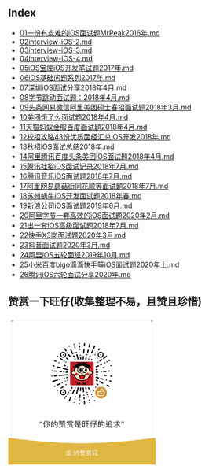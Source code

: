 ## Index

* [01一份有点难的iOS面试题MrPeak2016年.md](./01一份有点难的iOS面试题MrPeak2016年.md)
* [02interview-iOS-2.md](./02interview-iOS-2.md)
* [03interview-iOS-3.md](./03interview-iOS-3.md)
* [04interview-iOS-4.md](./04interview-iOS-4.md)
* [05iOS宝库iOS开发笔试题2017年.md](./05iOS宝库iOS开发笔试题2017年.md)
* [06iOS基础问题系列2017年.md](./06iOS基础问题系列2017年.md)
* [07深圳iOS面试分享2018年4月.md](./07深圳iOS面试分享2018年4月.md)
* [08字节跳动面试题：2018年4月.md](./08字节跳动面试题：2018年4月.md)
* [09头条网易微信阿里美团硕士春招面试题2018年3月.md](./09头条网易微信阿里美团硕士春招面试题2018年3月.md)
* [10美团饿了么面试题2018年4月.md](./10美团饿了么面试题2018年4月.md)
* [11天猫蚂蚁金服百度面试题2018年4月.md](./11天猫蚂蚁金服百度面试题2018年4月.md)
* [12校招攻略43份优质面经汇总iOS开发2018年.md](./12校招攻略43份优质面经汇总iOS开发2018年.md)
* [13秋招iOS面试总结2018年.md](./13秋招iOS面试总结2018年.md)
* [14阿里腾讯百度头条美团iOS面试题2018年4月.md](./14阿里腾讯百度头条美团iOS面试题2018年4月.md)
* [15腾讯社招iOS面试记录2018年7月.md](./15腾讯社招iOS面试记录2018年7月.md)
* [16腾讯音乐iOS面试题2018年7月.md](./16腾讯音乐iOS面试题2018年7月.md)
* [17阿里网易蘑菇街同花顺等面试题2018年7月.md](./17阿里网易蘑菇街同花顺等面试题2018年7月.md)
* [18苏州蜗牛iOS开发面试题2018年春.md](./18苏州蜗牛iOS开发面试题2018年春.md)
* [19新浪公司iOS面试题2019年6月.md](./19新浪公司iOS面试题2019年6月.md)
* [20阿里字节一套高效的iOS面试题2020年2月.md](./20阿里字节一套高效的iOS面试题2020年2月.md)
* [21出一套iOS高级面试题2018年7月.md](./21出一套iOS高级面试题2018年7月.md)
* [22快手X3岗面试题2020年3月.md](./22快手X3岗面试题2020年3月.md)
* [23抖音面试题2020年3月.md](./23抖音面试题2020年3月.md)
* [24阿里iOS五轮面经2019年10月.md](./24阿里iOS五轮面经2019年10月.md)
* [25小米百度bigo滴滴快手等iOS面试题2020年上.md](./25小米百度bigo滴滴快手等iOS面试题2020年上.md)
* [26腾讯iOS六轮面试分享2020年.md](./26腾讯iOS六轮面试分享2020年.md)


## 赞赏一下旺仔(收集整理不易，且赞且珍惜)

</p>
<img src="../images/wechat.JPG" width="300" height="300">
</p>
